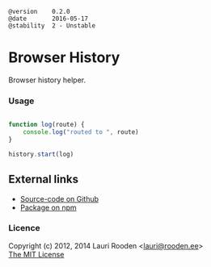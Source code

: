 

    @version    0.2.0
    @date       2016-05-17
    @stability  2 - Unstable


Browser History
===============

Browser history helper.


### Usage

```javascript

function log(route) {
	console.log("routed to ", route)
}

history.start(log)
```

External links
--------------

-   [Source-code on Github](https://github.com/litejs/browser-history-lite)
-   [Package on npm](https://npmjs.org/package/browser-history-lite)


### Licence

Copyright (c) 2012, 2014 Lauri Rooden &lt;lauri@rooden.ee&gt;  
[The MIT License](http://lauri.rooden.ee/mit-license.txt)



